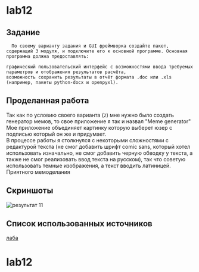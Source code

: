 # lab12  

## Задание
      По своему варианту задания и GUI фреймворка создайте пакет, содержащий 3 модуля, и подключите его к основной программе. Основная программа должна предоставлять:

    графический пользовательский интерфейс с возможностями ввода требуемых параметров и отображения результатов расчёта,
    возможность сохранить результаты в отчёт формата .doc или .xls (например, пакеты python-docx и openpyxl).
## Проделанная работа
Так как по условию своего варианта (`2`) мне нужно было создать генератор мемов, то свое приложение я так и назвал "Meme generator"  
Мое приложение объединяет картинку которую выберет юзер с подписью который он же и придумает.  
В процессе работы я столкнулся с некоторыми сложностями с редактурой текста (не смог добавить шрифт comic sans, который хотел использовать изначально, не смог добавить черную обводку у текста, а также не смог реализовать ввод текста на русском), так что советую использовать темные изображения, а текст вводить латиницей.   
Приятного мемоделания  

## Скриншоты

![результат 11](lab11res.png)

## Список использованных источников

[лаба](https://evil-teacher.on.fleek.co/prog_pm/lab01/)
# lab12
